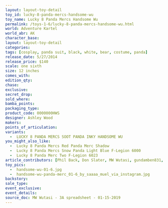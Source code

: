 ```yaml
---
layout: layout-toy-detail 
toy_id: lucky-8-panda-mercs-handsome-wu
toy_name: Lucky 8 Panda Mercs Handsome Wu
permalink: /toys-1-6/lucky-8-panda-mercs-handsome-wu.html
world: Adventure Kartel
world_abr: AK
character_base: 
layout: layout-toy-detail
categories: 
tags: [cosplay, panda suit, black, white, bear, costume, panda]
release_date: 5/27/2014
release_price: $140 
scale: one sixth
size: 12 inches
comes_with: 
edition_qty: 
chase: 
exclusive: 
secret_drop: 
sold_where: 
bamba_points: 
packaging_type: 
product_code: 0000000HWS
designer: Ashley Wood
makers: 
points_of_articulation: 
variants: 
  -  LUCKY 8 PANDA MERCS SOOT PANDA INKY HANDSOME WU
you_might_also_like: 
  -  Lucky 8 Panda Mercs Red Panda Merc Shadow
  -  Lucky 8 Panda Mercs Snow Panda Light Blue F-Legion 6000
  -  Lucky 8 Panda Merc Two F-Legion 6023
article_contributors: [Phil Back, Don Slater, MW Wutasi, gundamben831, saaaa_muel]
toy_pics: 
  -  handsome-wu-01-6.jpg
  -  handsome-wu-panda-merc_01-6_by_saaaa_muel_via_instagram.jpg
backstory: 
sale_type: 
event_exclusive: 
event_details: 
source_doc: MW Wutasi - 3A spreadsheet - 01-15-2019
---
```

